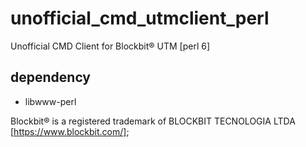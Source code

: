 # unofficial_cmd_utmclient_perl
Unofficial CMD Client for Blockbit® UTM [perl 6]

## dependency
- libwww-perl



Blockbit® is a registered trademark of BLOCKBIT TECNOLOGIA LTDA [https://www.blockbit.com/];
